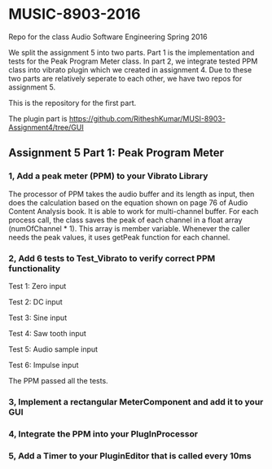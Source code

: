 # MUSIC-8903-2016
Repo for the class Audio Software Engineering Spring 2016

We split the assignment 5 into two parts. Part 1 is the implementation and tests for the Peak Program Meter class. In part 2, we integrate tested PPM class into vibrato plugin which we created in assignment 4. Due to these two parts are relatively seperate to each other, we have two repos for assignment 5. 

This is the repository for the first part.

The plugin part is https://github.com/RitheshKumar/MUSI-8903-Assignment4/tree/GUI

## Assignment 5 Part 1: Peak Program Meter
### 1, Add a peak meter (PPM) to your Vibrato Library

The processor of PPM takes the audio buffer and its length as input, then does the calculation based on the equation shown on page 76 of Audio Content Analysis book. It is able to work for multi-channel buffer. For each process call, the class saves the peak of each channel in a float array (numOfChannel * 1). This array is member variable. Whenever the caller needs the peak values, it uses getPeak function for each channel.

### 2, Add 6 tests to Test_Vibrato to verify correct PPM functionality

Test 1: Zero input

Test 2: DC input

Test 3: Sine input

Test 4: Saw tooth input

Test 5: Audio sample input

Test 6: Impulse input

The PPM passed all the tests.

### 3, Implement a rectangular MeterComponent and add it to your GUI

### 4, Integrate the PPM into your PlugInProcessor

### 5, Add a Timer to your PluginEditor that is called every 10ms